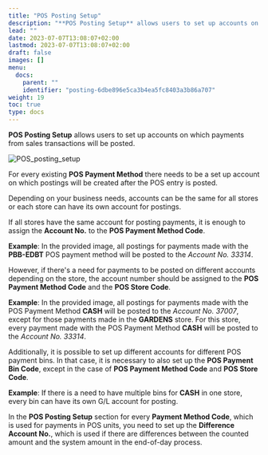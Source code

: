 ```yaml
---
title: "POS Posting Setup"
description: "**POS Posting Setup** allows users to set up accounts on which payments from sales transactions will be posted."
lead: ""
date: 2023-07-07T13:08:07+02:00
lastmod: 2023-07-07T13:08:07+02:00
draft: false
images: []
menu:
  docs:
    parent: ""
    identifier: "posting-6dbe896e5ca3b4ea5fc8403a3b86a707"
weight: 19
toc: true
type: docs
---
```


**POS Posting Setup** allows users to set up accounts on which payments from sales transactions will be posted.

![POS_posting_setup](POS%20posting%20setup.PNG)

For every existing **POS Payment Method** there needs to be a set up account on which postings will be created after the POS entry is posted.   

Depending on your business needs, accounts can be the same for all stores or each store can have its own account for postings.  

If all stores have the same account for posting payments, it is enough to assign the **Account No.** to the **POS Payment Method Code**. 

**Example**: In the provided image, all postings for payments made with the **PBB-EDBT** POS payment method will be posted to the *Account No. 33314*.    

However, if there's a need for payments to be posted on different accounts depending on the store, the account number should be assigned to the **POS Payment Method Code** and the **POS Store Code**. 

**Example**: In the provided image, all postings for payments made with the POS Payment Method **CASH** will be posted to the *Account No. 37007*, except for those payments made in the **GARDENS** store. For this store, every payment made with the POS Payment Method **CASH** will be posted to the *Account No. 33314*.

Additionally, it is possible to set up different accounts for different POS payment bins. In that case, it is necessary to also set up the **POS Payment Bin Code**, except in the case of **POS Payment Method Code** and **POS Store Code**. 

**Example**: If there is a need to have multiple bins for **CASH** in one store, every bin can have its own G/L account for posting.

In the **POS Posting Setup** section for every **Payment Method Code**, which is used for payments in POS units, you need to set up the **Difference Account No.**, which is used if there are differences between the counted amount and the system amount in the end-of-day process.
